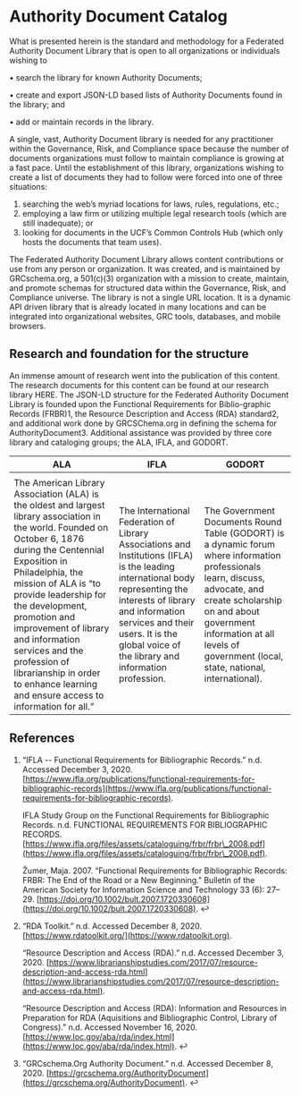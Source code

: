 # Authority Document Catalog

What is presented herein is the standard and methodology for a Federated Authority Document Library that is open to all organizations or individuals wishing to

• search the library for known Authority Documents;&#x20;

• create and export JSON-LD based lists of Authority Documents found in the library; and&#x20;

• add or maintain records in the library.

A single, vast, Authority Document library is needed for any practitioner within the Governance, Risk, and Compliance space because the number of documents organizations must follow to maintain compliance is growing at a fast pace. Until the establishment of this library, organizations wishing to create a list of documents they had to follow were forced into one of three situations:

1. searching the web’s myriad locations for laws, rules, regulations, etc.;
2. employing a law firm or utilizing multiple legal research tools (which are still inadequate); or
3. looking for documents in the UCF’s Common Controls Hub (which only hosts the documents that team uses).

The Federated Authority Document Library allows content contributions or use from any person or organization. It was created, and is maintained by GRCschema.org, a 501(c)(3) organization with a mission to create, maintain, and promote schemas for structured data within the Governance, Risk, and Compliance universe. The library is not a single URL location. It is a dynamic API driven library that is already located in many locations and can be integrated into organizational websites, GRC tools, databases, and mobile browsers.

## Research and foundation for the structure

An immense amount of research went into the publication of this content. The research documents for this content can be found at our research library HERE. The JSON-LD structure for the Federated Authority Document Library is founded upon the Functional Requirements for Biblio-graphic Records (FRBR)1, the Resource Description and Access (RDA) standard2, and additional work done by GRCSChema.org in defining the schema for AuthorityDocument3. Additional assistance was provided by three core library and cataloging groups; the ALA, IFLA, and GODORT.

| ALA                                                                                                                                                                                                                                                                                                                                                                                                                         | IFLA                                                                                                                                                                                                                                                             | GODORT                                                                                                                                                                                                                                                     |
| --------------------------------------------------------------------------------------------------------------------------------------------------------------------------------------------------------------------------------------------------------------------------------------------------------------------------------------------------------------------------------------------------------------------------- | ---------------------------------------------------------------------------------------------------------------------------------------------------------------------------------------------------------------------------------------------------------------- | ---------------------------------------------------------------------------------------------------------------------------------------------------------------------------------------------------------------------------------------------------------- |
| <img src="https://www.complianceascode.net/wp-content/uploads/2021/12/ALA.png" alt="" data-size="line">                                                                                                                                                                                                                                                                                                                     | <img src="https://www.complianceascode.net/wp-content/uploads/2021/12/IFLA.png" alt="" data-size="line">                                                                                                                                                         | <img src="https://www.complianceascode.net/wp-content/uploads/2021/12/GODORT.png" alt="" data-size="line">                                                                                                                                                 |
| The American Library Association (ALA) is the oldest and largest library association in the world. Founded on October 6, 1876 during the Centennial Exposition in Philadelphia, the mission of ALA is “to provide leadership for the development, promotion and improvement of library and information services and the profession of librarianship in order to enhance learning and ensure access to information for all.” | The International Federation of Library Associations and Institutions (IFLA) is the leading international body representing the interests of library and information services and their users. It is the global voice of the library and information profession. | The Government Documents Round Table (GODORT) is a dynamic forum where information professionals learn, discuss, advocate, and create scholarship on and about government information at all levels of government (local, state, national, international). |

## References

1.  “IFLA -- Functional Requirements for Bibliographic Records.” n.d. Accessed December 3, 2020. [https://www.ifla.org/publications/functional-requirements-for-bibliographic-records](https://www.ifla.org/publications/functional-requirements-for-bibliographic-records).

    IFLA Study Group on the Functional Requirements for Bibliographic Records. n.d. FUNCTIONAL REQUIREMENTS FOR BIBLIOGRAPHIC RECORDS. [https://www.ifla.org/files/assets/cataloguing/frbr/frbr\_2008.pdf](https://www.ifla.org/files/assets/cataloguing/frbr/frbr\_2008.pdf).

    Žumer, Maja. 2007. “Functional Requirements for Bibliographic Records: FRBR: The End of the Road or a New Beginning.” Bulletin of the American Society for Information Science and Technology 33 (6): 27–29. [https://doi.org/10.1002/bult.2007.1720330608](https://doi.org/10.1002/bult.2007.1720330608). ↩︎
2.  “RDA Toolkit.” n.d. Accessed December 8, 2020. [https://www.rdatoolkit.org/](https://www.rdatoolkit.org).

    “Resource Description and Access (RDA).” n.d. Accessed December 3, 2020. [https://www.librarianshipstudies.com/2017/07/resource-description-and-access-rda.html](https://www.librarianshipstudies.com/2017/07/resource-description-and-access-rda.html).

    “Resource Description and Access (RDA): Information and Resources in Preparation for RDA (Aquisitions and Bibliographic Control, Library of Congress).” n.d. Accessed November 16, 2020. [https://www.loc.gov/aba/rda/index.html](https://www.loc.gov/aba/rda/index.html). ↩︎
3. “GRCschema.Org Authority Document.” n.d. Accessed December 8, 2020. [https://grcschema.org/AuthorityDocument](https://grcschema.org/AuthorityDocument). ↩︎
